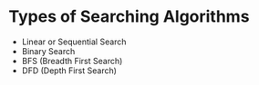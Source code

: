 # Types of Searching Algorithms

- Linear or Sequential Search
- Binary Search
- BFS (Breadth First Search)
- DFD (Depth First Search)